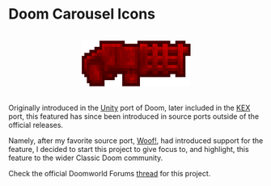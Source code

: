 # Doom Carousel Icons

<br>

<div align="center"> <img src="./logo.png"> </div>

<br>

Originally introduced in the [Unity](https://doomwiki.org/wiki/Doom_Classic_Unity_port) port of Doom, later included in the [KEX](https://doomwiki.org/wiki/Doom_%2B_Doom_II) port, this featured has since been introduced in source ports outside of the official releases.

Namely, after my favorite source port, [Woof!](https://github.com/fabiangreffrath/woof), had introduced support for the feature, I decided to start this project to give focus to, and highlight, this feature to the wider Classic Doom community.

Check the official Doomworld Forums [thread](https://www.doomworld.com/vb/thread/150923) for this project.



